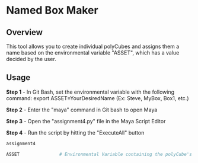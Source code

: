  # Named Box Maker

 ## Overview

This tool allows you to create individual polyCubes and assigns them a name based on the environmental variable "ASSET", which has a value decided by the user.
 ## Usage

**Step 1** - In Git Bash, set the environmental variable with the following command: export ASSET=YourDesiredName (Ex: Steve, MyBox, Box1, etc.)

**Step 2** - Enter the "maya" command in Git bash to open Maya

**Step 3** - Open the "assignment4.py" file in the Maya Script Editor

**Step 4** - Run the script by hitting the "ExecuteAll" button

 ```python
assignment4

ASSET               # Environmental Variable containing the polyCube's chosen name
 ```